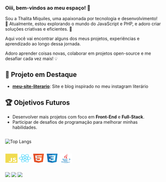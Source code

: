 ### Oiii, bem-vindos ao meu espaço! 💝

Sou a Thalita Miquiles, uma apaixonada por tecnologia e desenvolvimento! 🌟
Atualmente, estou explorando o mundo do JavaScript e PHP, e adoro criar soluções criativas e eficientes. 🚀

Aqui você vai encontrar alguns dos meus projetos, experiências e aprendizado ao longo dessa jornada.

Adoro aprender coisas novas, colaborar em projetos open-source e me desafiar cada vez mais! 💡

##

## 🚀 Projeto em Destaque

- **[meu-site-literario]([https://github.com/miquiles01/ToDoList-Pyhton](https://github.com/miquiles01/meu-site-literario))**: Site e blog inspirado no meu instagram literário

##

## 🏆 Objetivos Futuros

- Desenvolver mais projetos com foco em **Front-End** e **Full-Stack**.
- Participar de desafios de programação para melhorar minhas habilidades.

##
![Top Langs](https://github-readme-stats.vercel.app/api/top-langs/?username=miquiles01&layout=compact&theme=dracula)


<div style="display: inline_block"><br>
  <img align="center" alt="Thalita-Js" height="30" width="40" src="https://raw.githubusercontent.com/devicons/devicon/master/icons/javascript/javascript-plain.svg">
  <img align="center" alt="Thalita-React" height="30" width="40" src="https://raw.githubusercontent.com/devicons/devicon/master/icons/react/react-original.svg">
  <img align="center" alt="Thalita-HTML" height="30" width="40" src="https://raw.githubusercontent.com/devicons/devicon/master/icons/html5/html5-original.svg">
  <img align="center" alt="Thalita-CSS" height="30" width="40" src="https://raw.githubusercontent.com/devicons/devicon/master/icons/css3/css3-original.svg">
    <img align="center" alt="Thalita-Java" height="30" width="40" src="https://raw.githubusercontent.com/devicons/devicon/master/icons/java/java-original.svg">

</div>

 ##
 
<div> 
  <a href="https://instagram.com/_miquiles/" target="_blank"><img src="https://img.shields.io/badge/-Instagram-%23E4405F?style=for-the-badge&logo=instagram&logoColor=white" target="_blank"></a>
  <a href = "mailto:tatimiquiles@gmail.com"><img src="https://img.shields.io/badge/-Gmail-%23333?style=for-the-badge&logo=gmail&logoColor=white" target="_blank"></a>
  <a href="https://www.linkedin.com/in/thalita-miquiles-214672228/" target="_blank"><img src="https://img.shields.io/badge/-LinkedIn-%230077B5?style=for-the-badge&logo=linkedin&logoColor=white" target="_blank"></a> 
  
</div>
